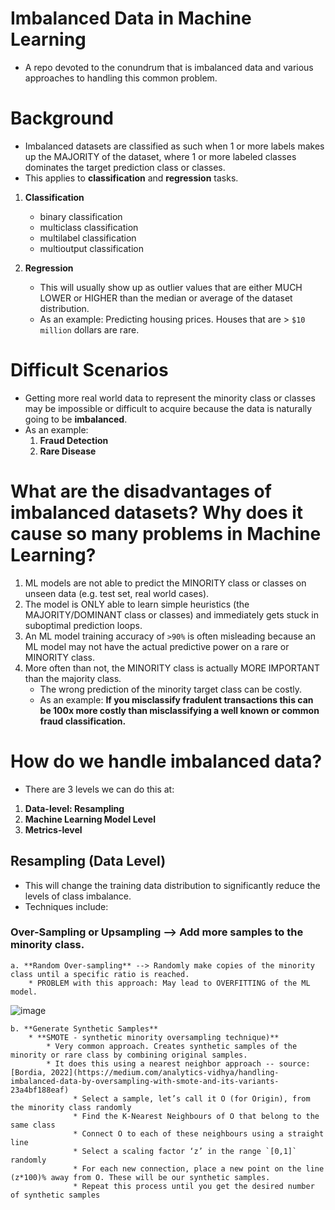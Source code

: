 # Imbalanced Data in Machine Learning
* A repo devoted to the conundrum that is imbalanced data and various approaches to handling this common problem.


# Background
* Imbalanced datasets are classified as such when 1 or more labels makes up the MAJORITY of the dataset, where 1 or more labeled classes dominates the target prediction class or classes.
* This applies to **classification** and **regression** tasks.

1. **Classification**
   * binary classification
   * multiclass classification
   * multilabel classification
   * multioutput classification
  
2. **Regression**
   * This will usually show up as outlier values that are either MUCH LOWER or HIGHER than the median or average of the dataset distribution.
   * As an example: Predicting housing prices. Houses that are > `$10 million` dollars are rare.
  

# Difficult Scenarios
* Getting more real world data to represent the minority class or classes may be impossible or difficult to acquire because the data is naturally going to be **imbalanced**.
* As an example:
  1. **Fraud Detection**
  2. **Rare Disease**



# What are the disadvantages of imbalanced datasets? Why does it cause so many problems in Machine Learning?
1. ML models are not able to predict the MINORITY class or classes on unseen data (e.g. test set, real world cases).
2. The model is ONLY able to learn simple heuristics (the MAJORITY/DOMINANT class or classes) and immediately gets stuck in suboptimal prediction loops.
3. An ML model training accuracy of `>90%` is often misleading because an ML model may not have the actual predictive power on a rare or MINORITY class.
4. More often than not, the MINORITY class is actually MORE IMPORTANT than the majority class.
   * The wrong prediction of the minority target class can be costly.
   * As an example: **If you misclassify fradulent transactions this can be 100x more costly than misclassifying a well known or common fraud classification.**


# How do we handle imbalanced data? 
* There are 3 levels we can do this at:

1. **Data-level: Resampling**
2. **Machine Learning Model Level**
3. **Metrics-level**

## Resampling (Data Level)
* This will change the training data distribution to significantly reduce the levels of class imbalance.
* Techniques include:

### **Over-Sampling or Upsampling** --> Add more samples to the minority class.
    a. **Random Over-sampling** --> Randomly make copies of the minority class until a specific ratio is reached.
        * PROBLEM with this approach: May lead to OVERFITTING of the ML model. 
![image](https://github.com/user-attachments/assets/8a6beafd-dd68-42ac-916d-47df0b6ac346)

    b. **Generate Synthetic Samples**
        * **SMOTE - synthetic minority oversampling technique)**
            * Very common approach. Creates synthetic samples of the minority or rare class by combining original samples.
            * It does this using a nearest neighbor approach -- source: [Bordia, 2022](https://medium.com/analytics-vidhya/handling-imbalanced-data-by-oversampling-with-smote-and-its-variants-23a4bf188eaf)
                  * Select a sample, let’s call it O (for Origin), from the minority class randomly
                  * Find the K-Nearest Neighbours of O that belong to the same class
                  * Connect O to each of these neighbours using a straight line
                  * Select a scaling factor ‘z’ in the range `[0,1]` randomly
                  * For each new connection, place a new point on the line (z*100)% away from O. These will be our synthetic samples.
                  * Repeat this process until you get the desired number of synthetic samples


